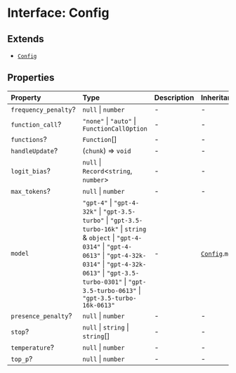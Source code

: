 # Interface: Config

## Extends

- [`Config`](../../Base/interfaces/Config.md)

## Properties

| Property | Type | Description | Inheritance | Source |
| :------ | :------ | :------ | :------ | :------ |
| `frequency_penalty`? | `null` \| `number` | - | - | [src/model/types.ts:64](https://github.com/dexaai/llm-tools/blob/2a387dc/src/model/types.ts#L64) |
| `function_call`? | `"none"` \| `"auto"` \| `FunctionCallOption` | - | - | [src/model/types.ts:65](https://github.com/dexaai/llm-tools/blob/2a387dc/src/model/types.ts#L65) |
| `functions`? | `Function`[] | - | - | [src/model/types.ts:66](https://github.com/dexaai/llm-tools/blob/2a387dc/src/model/types.ts#L66) |
| `handleUpdate`? | (`chunk`) => `void` | - | - | [src/model/types.ts:63](https://github.com/dexaai/llm-tools/blob/2a387dc/src/model/types.ts#L63) |
| `logit_bias`? | `null` \| `Record`\<`string`, `number`\> | - | - | [src/model/types.ts:67](https://github.com/dexaai/llm-tools/blob/2a387dc/src/model/types.ts#L67) |
| `max_tokens`? | `null` \| `number` | - | - | [src/model/types.ts:68](https://github.com/dexaai/llm-tools/blob/2a387dc/src/model/types.ts#L68) |
| `model` | `"gpt-4"` \| `"gpt-4-32k"` \| `"gpt-3.5-turbo"` \| `"gpt-3.5-turbo-16k"` \| `string` & `object` \| `"gpt-4-0314"` \| `"gpt-4-0613"` \| `"gpt-4-32k-0314"` \| `"gpt-4-32k-0613"` \| `"gpt-3.5-turbo-0301"` \| `"gpt-3.5-turbo-0613"` \| `"gpt-3.5-turbo-16k-0613"` | - | [`Config`](../../Base/interfaces/Config.md).`model` | [src/model/types.ts:69](https://github.com/dexaai/llm-tools/blob/2a387dc/src/model/types.ts#L69) |
| `presence_penalty`? | `null` \| `number` | - | - | [src/model/types.ts:70](https://github.com/dexaai/llm-tools/blob/2a387dc/src/model/types.ts#L70) |
| `stop`? | `null` \| `string` \| `string`[] | - | - | [src/model/types.ts:71](https://github.com/dexaai/llm-tools/blob/2a387dc/src/model/types.ts#L71) |
| `temperature`? | `null` \| `number` | - | - | [src/model/types.ts:72](https://github.com/dexaai/llm-tools/blob/2a387dc/src/model/types.ts#L72) |
| `top_p`? | `null` \| `number` | - | - | [src/model/types.ts:73](https://github.com/dexaai/llm-tools/blob/2a387dc/src/model/types.ts#L73) |
